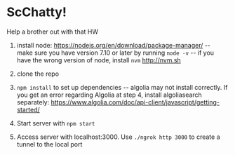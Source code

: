 # ScChatty!
Help a brother out with that HW

1) install node: https://nodejs.org/en/download/package-manager/
   -- make sure you have version 7.10 or later by running `node -v`
   -- if you have the wrong version of node, install `nvm` http://nvm.sh

2) clone the repo

3) `npm install` to set up dependencies 
  -- algolia may not install correctly. If you get an error regarding Algolia at step 4, install algoliasearch separately: https://www.algolia.com/doc/api-client/javascript/getting-started/

4) Start server with `npm start`

5) Access server with localhost:3000. Use `./ngrok http 3000` to create a tunnel to the local port

